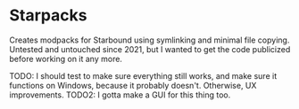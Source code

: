 # Starpacks
Creates modpacks for Starbound using symlinking and minimal file copying. Untested and untouched since 2021, but I wanted to get the code publicized before working on it any more.

TODO: I should test to make sure everything still works, and make sure it functions on Windows, because it probably doesn't. Otherwise, UX improvements.
TODO2: I gotta make a GUI for this thing too.
